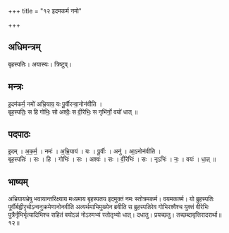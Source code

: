+++
title = "१२ इदमकर्म नमो"

+++
## अधिमन्त्रम्
बृहस्पतिः। अयास्यः। त्रिष्टुप्।

## मन्त्रः
इ॒दम॑कर्म॒ नमो॑ अभ्रि॒याय॒ यः पू॒र्वीरन्वा॒नोन॑वीति ।  
बृह॒स्पतिः॒ स हि गोभिः॒ सो अश्वैः॒ स वी॒रेभिः॒ स नृभि॑र्नो॒ वयो॑ धात् ॥

## पदपाठः
इ॒दम् । अ॒क॒र्म॒ । नमः॑ । अ॒भ्रि॒याय॑ । यः । पू॒र्वीः । अनु॑ । आ॒ऽनोन॑वीति ।  
बृह॒स्पतिः॑ । सः । हि । गोभिः॑ । सः । अश्वः॑ । सः । वी॒रेभिः॑ । सः । नृऽभिः॑ । नः॒ । वयः॑ । धा॒त् ॥

## भाष्यम्
अभ्रियायभ्रेषु भवायान्तरिक्ष्याय मध्यमाय बृहस्पतय इदमुक्तं नमः स्तोत्रमकर्म। वयमकार्ष्म। यो ब्रुहस्पतिः पूर्वीर्बह्वीरृचोऽन्वनुक्रमेणानोनवीति अत्यर्थमाभिमुख्येन ब्रवीति स ब्रुहस्पतिरेव गोभिरश्वैश्च युक्तं वीरेभिः पुत्रैर्नृभिर्भृत्यादिभिश्च सहितं वयोऽन्नं नोऽस्मभ्यं स्तोतृभ्यो धात्। दधातु। प्रयच्छतु। तच्छब्दावृत्तिरादरार्था॥१२॥